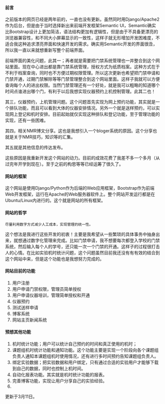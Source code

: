 <p><h4>前言</h4></p>
<p>之前版本的网页已经是两年前的，一直也没有更新。虽然同时用Django/Apache2作为后台，但是由于当时选择新出来前端开发框架Semantic UI，Semantic确实比Bootstrap设计上更加简洁，语法结构更加有逻辑性，但是由于不具备更漂亮的浏览器兼容性，和不同大小屏幕显示的一致性，这样子就无形增加开发困难度，不适合我这种追求漂亮界面和快速开发的需求。确实用Semantic开发的界面很丑，所以我一直以来就想重新写整个前端界面。</p>
<p>前端界面的美化问题，此其一；再者就是需要把门禁系统管理也一并整合到这个网站里面。现在中心进出都是靠门禁系统管理，授权方式为纸质档案。这种方式在于不利于档案查询，同时也不方便过期权限管理。所以这次更新也希望把门禁申请和门禁开通，过期门禁解除等等门禁管理整合到这个网站里面。这样子我就可以方便查询每个人的进出权限。当然门禁管理还有一个好处，就是我可以粗略的知道哪个时间点谁进出哪个门，有利于以后我想实现仪器预约上机控制管理。此其二也！</p>
<p>其三，仪器预约，上机管理问题。这个问题首先实现为网上预约功能，其实就是一个排队功能，而且可以看到大体的仪器安排情况。另外一个就是送样预约，可以实现网上登记和机时安排。目前起始就仅实现这种排队和登记功能，至于管理功能的实现，还有一些困难。</p>
<p>其四，相关NMR博文分享。这也是我想引入一个bloger系统的原因。这个分享也就是关于NMR技巧，知识等的汇集。</p>
<p>其五就是其他信息的传达发布。</p>
<p>这些原因是我重新开发这个网站的动力。目前的成效花费了我差不多一个多月（从过完年开学到现在）。至于之前的构思等等已经运筹了很久了。</p>
<h4>网站的框架</h4>
<p>这个网站是使用Django/Python作为后端的Web应用框架，Bootstrap作为前端Web开发框架，运行在Apache的Web服务器软件上。整个网站开发运行都是在Ubuntu/Linux内进行的。这个就是网站的所有框架。</p>
<h4>网站的哲学</h4>
<p><code>尽量利用数字方式减少人工成本，实现管理的统一性。</code></p>
<p>这个想法是我进行这些开发的初衷！主要是我希望从一些繁琐的具体事务中抽身出来，就想通过数字化管理来完成。比如门禁申请，我不想要每次都登入学校的门禁系统，然后输入每个人的学号，还只能一次一个门禁的开通。这样子的过程很打击人的心情。在比如实验机时统计问题，这个问题虽然目前我还没有有有效的结合到这个网站中来，但是这个功能也是我想努力完成的。</p>
<h4>网站目前的功能</h4>
<ol>
<li>用户注册</li>
<li>用户申请门禁权限，管理员简单授权</li>
<li>用户申请仪器培训，管理简单授权和开通</li>
<li>仪器预约</li>
<li>测试送样申请</li>
<li>博客系统</li>
<li>网站主页新闻系统</li>
</ol>
<h4>预想其他功能</h4>
<ol>
<li>机时统计功能；用户可以统计自己预约的时间和真正使用的机时；</li>
<li>课题组机时统计功能和通知功能。这个功能主要是实现一个阶段向各个课题组负责人通知本课题组机时使用情况，还有进行多时间预约告知课题组负责人。</li>
<li>绑定实验数据；把实验数据和用户绑定，只有通过合适的实验用户才能够下载到自己的数据，同时也控制上机时间。</li>
<li>自动化报表功能。其实就是机时统计功能的报表。</li>
<li>完善博客功能，实现让用户分享自己的实验经验。</li>
<li></li>
</ol>
<p>更新于3月11日。</p>